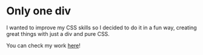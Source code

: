 # Only one div

I wanted to improve my CSS skills so I decided to do it in a fun way, creating great things with just a div and pure CSS.

You can check my work [here](https://only-one-div.now.sh/)!